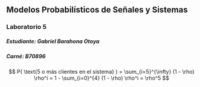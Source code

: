 ## Modelos Probabilísticos de Señales y Sistemas
### Laboratorio 5
##### Estudiante: Gabriel Barahona Otoya
##### Carné: B70896

$$
P( \text{5 o más clientes en el sistema} ) = \sum_{i=5}^{\infty} (1 - \rho) \rho^i  = 1 - \sum_{i=0}^{4} (1 - \rho) \rho^i = \rho^5
$$
